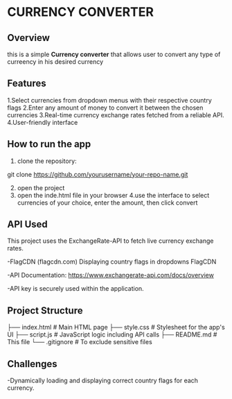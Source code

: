 # CURRENCY CONVERTER

## Overview

this is a simple **Currency converter** that allows user to convert any type of curreency in his desired currency

## Features

1.Select currencies from dropdown menus with their respective country flags
2.Enter any amount of money to convert it between the chosen currencies
3.Real-time currency exchange rates fetched from a reliable API.
4.User-friendly interface

## How to run the app

1. clone the repository:

git clone https://github.com/yourusername/your-repo-name.git


2. open the project
3. open the inde.html file in your browser
4.use the interface to select currencies of your choice, enter the amount, then click convert



## API Used

This project uses the ExchangeRate-API to fetch live currency exchange rates.


-FlagCDN (flagcdn.com)	Displaying country flags in dropdowns	FlagCDN

-API Documentation: https://www.exchangerate-api.com/docs/overview

-API key is securely used within the application.



## Project Structure


├── index.html        # Main HTML page
├── style.css         # Stylesheet for the app's UI
├── script.js         # JavaScript logic including API calls
├── README.md         # This file
└── .gitignore        # To exclude sensitive files

## Challenges

-Dynamically loading and displaying correct country flags for each currency.


